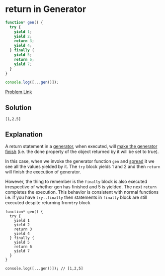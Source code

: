 # return in Generator

```js
function* gen() {
  try {
    yield 1;
    yield 2;
    return 3;
    yield 4;
  } finally {
    yield 5;
    return 6;
    yield 7;
  }
}

console.log([...gen()]);
```

[Problem Link](https://bigfrontend.dev/quiz/return-in-generator)

## Solution

```
[1,2,5]
```

## Explanation

A return statement in a [generator](https://developer.mozilla.org/en-US/docs/Web/JavaScript/Reference/Statements/function*), when executed, will [make the generator finish](https://developer.mozilla.org/en-US/docs/Web/JavaScript/Reference/Statements/return#description) (i.e. the done property of the object returned by it will be set to true).

In this case, when we invoke the generator function `gen` and [spread](https://developer.mozilla.org/en-US/docs/Web/JavaScript/Reference/Operators/Spread_syntax) it we see all the values yielded by it. The `try` block yields 1 and 2 and then `return` will finish the execution of generator.

However, the thing to remember is the `finally` block is also executed irrespective of whether gen has finished and 5 is yielded. The next `return` completes the execution. This behavior is consistent with normal functions i.e. if you have `try..finally` then statements in `finally` block are still executed despite returning from`try` block

```
function* gen() {
  try {
    yield 1
    yield 2
    return 3
    yield 4
  } finally {
    yield 5
    return 6
    yield 7
  }
}

console.log([...gen()]); // [1,2,5]
```
